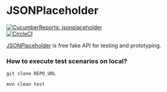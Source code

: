 # JSONPlaceholder 
[![CucumberReports: jsonplaceholder](https://messages.cucumber.io/api/report-collections/40ca06a1-2f49-4323-b153-eb52138f3338/badge)](https://reports.cucumber.io/report-collections/40ca06a1-2f49-4323-b153-eb52138f3338)\
[![CircleCI](https://circleci.com/gh/sercanparker/jsonplaceholder-cucumber/tree/main.svg?style=svg)](https://circleci.com/gh/sercanparker/jsonplaceholder-cucumber/tree/main)

[JSONPlaceholder](https://jsonplaceholder.typicode.com/) is free fake API for testing and prototyping. 

### How to execute test scenarios on local?
```
git clone REPO_URL
```
```
mvn clean test
```

